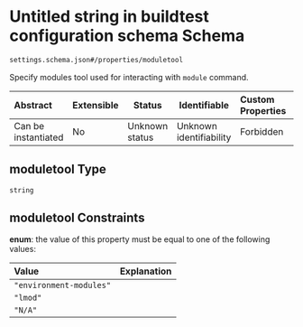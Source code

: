 # Untitled string in buildtest configuration schema Schema

```txt
settings.schema.json#/properties/moduletool
```

Specify modules tool used for interacting with `module` command. 


| Abstract            | Extensible | Status         | Identifiable            | Custom Properties | Additional Properties | Access Restrictions | Defined In                                                                   |
| :------------------ | ---------- | -------------- | ----------------------- | :---------------- | --------------------- | ------------------- | ---------------------------------------------------------------------------- |
| Can be instantiated | No         | Unknown status | Unknown identifiability | Forbidden         | Allowed               | none                | [settings.schema.json\*](../out/settings.schema.json "open original schema") |

## moduletool Type

`string`

## moduletool Constraints

**enum**: the value of this property must be equal to one of the following values:

| Value                   | Explanation |
| :---------------------- | ----------- |
| `"environment-modules"` |             |
| `"lmod"`                |             |
| `"N/A"`                 |             |
